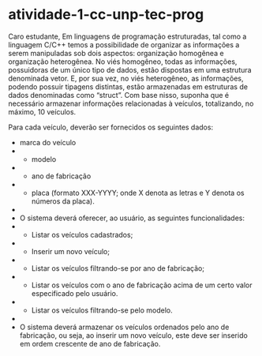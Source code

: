 # atividade-1-cc-unp-tec-prog

Caro estudante,  Em linguagens de programação estruturadas, tal como a linguagem C/C++ temos a possibilidade de organizar as informações a serem manipuladas sob dois aspectos: organização homogênea e organização heterogênea. No viés homogêneo, todas as informações, possuidoras de um único tipo de dados, estão dispostas em uma estrutura denominada vetor. E, por sua vez, no viés heterogêneo, as informações, podendo possuir tipagens distintas, estão armazenadas em estruturas de dados denominadas como “struct”.  Com base nisso, suponha que é necessário armazenar informações relacionadas à veículos, totalizando, no máximo, 10 veículos. 

Para cada veículo, deverão ser fornecidos os seguintes dados:  
- marca do veículo  
- - modelo 
- - ano de fabricação  
- - placa (formato XXX-YYYY; onde X denota as letras e Y denota os números da placa).  
- 
- O sistema deverá oferecer, ao usuário, as seguintes funcionalidades:  
- - Listar os veículos cadastrados;  
- - Inserir um novo veículo;  
- - Listar os veículos filtrando-se por ano de fabricação;  
- - Listar os veículos com o ano de fabricação acima de um certo valor especificado pelo usuário. 
- - Listar os veículos filtrando-se pelo modelo.  
- 
- O sistema deverá armazenar os veículos ordenados pelo ano de fabricação, ou seja, ao inserir um novo veículo, este deve ser inserido em ordem crescente de ano de fabricação.
